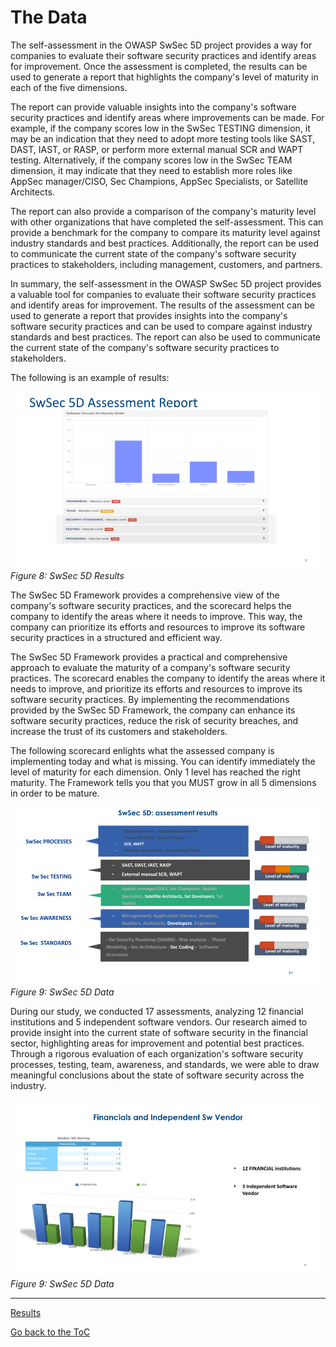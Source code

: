 # The Data

The self-assessment in the OWASP SwSec 5D project provides a way for companies to evaluate their software security practices and identify areas for improvement. Once the assessment is completed, the results can be used to generate a report that highlights the company's level of maturity in each of the five dimensions.

The report can provide valuable insights into the company's software security practices and identify areas where improvements can be made. For example, if the company scores low in the SwSec TESTING dimension, it may be an indication that they need to adopt more testing tools like SAST, DAST, IAST, or RASP, or perform more external manual SCR and WAPT testing. Alternatively, if the company scores low in the SwSec TEAM dimension, it may indicate that they need to establish more roles like AppSec manager/CISO, Sec Champions, AppSec Specialists, or Satellite Architects.

The report can also provide a comparison of the company's maturity level with other organizations that have completed the self-assessment. This can provide a benchmark for the company to compare its maturity level against industry standards and best practices. Additionally, the report can be used to communicate the current state of the company's software security practices to stakeholders, including management, customers, and partners.

In summary, the self-assessment in the OWASP SwSec 5D project provides a valuable tool for companies to evaluate their software security practices and identify areas for improvement. The results of the assessment can be used to generate a report that provides insights into the company's software security practices and can be used to compare against industry standards and best practices. The report can also be used to communicate the current state of the company's software security practices to stakeholders.

The following is an example of results:

![SwSec 5D Data](https://github.com/OWASP/www-project-software-security-5d-framework/blob/master/assets/images/SwSec5DData.png)\
 *Figure 8: SwSec 5D Results*
 

The SwSec 5D Framework provides a comprehensive view of the company's software security practices, and the scorecard helps the company to identify the areas where it needs to improve. This way, the company can prioritize its efforts and resources to improve its software security practices in a structured and efficient way.

The SwSec 5D Framework provides a practical and comprehensive approach to evaluate the maturity of a company's software security practices. The scorecard enables the company to identify the areas where it needs to improve, and prioritize its efforts and resources to improve its software security practices. By implementing the recommendations provided by the SwSec 5D Framework, the company can enhance its software security practices, reduce the risk of security breaches, and increase the trust of its customers and stakeholders.

The following scorecard enlights what the assessed company is implementing today and what is missing. You can identify immediately the level of maturity for each dimension. Only 1 level has reached the right maturity. The Framework tells you that you MUST grow in all 5 dimensions in order to be mature.
 
 ![SwSec 5D Data1](https://github.com/OWASP/www-project-software-security-5d-framework/blob/master/assets/images/SwSec5DData1.png)\
 *Figure 9: SwSec 5D Data*
 
During our study, we conducted 17 assessments, analyzing 12 financial institutions and 5 independent software vendors. Our research aimed to provide insight into the current state of software security in the financial sector, highlighting areas for improvement and potential best practices. Through a rigorous evaluation of each organization's software security processes, testing, team, awareness, and standards, we were able to draw meaningful conclusions about the state of software security across the industry.
 
  ![SwSec 5D Data2](https://github.com/OWASP/www-project-software-security-5d-framework/blob/master/assets/images/SwSec5DData2.png)\
 *Figure 9: SwSec 5D Data*


---
[Results](5.How-to-create-your-roadmap.md)

[Go back to the ToC](ToC.md)
